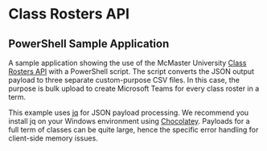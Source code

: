 # Class Rosters API
## PowerShell Sample Application
A sample application showing the use of the McMaster University 
[Class Rosters API](https://developer.api.mcmaster.ca/api-details#api=class-rosters)
with a PowerShell script.  The script converts the JSON output payload to three separate
custom-purpose CSV files.  In this case, the purpose is bulk upload to create Microsoft
Teams for every class roster in a term. 

This example uses [jq](https://stedolan.github.io/jq/) for JSON payload processing.  We 
recommend you install jq on your Windows environment using [Chocolatey](https://chocolatey.org/).
Payloads for a full term of classes can be quite large, hence the specific error handling
for client-side memory issues.
